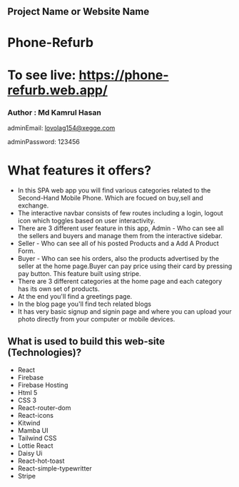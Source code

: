 ## Project Name or Website Name

# Phone-Refurb

# To see live: https://phone-refurb.web.app/

### Author : Md Kamrul Hasan

adminEmail: lovolag154@xegge.com

adminPassword: 123456

# What features it offers?

- In this SPA web app you will find various categories related to the Second-Hand Mobile Phone. Which are focued on buy,sell and exchange.
- The interactive navbar consists of few routes including a login, logout icon which toggles based on user interactivity.
- There are 3 different user feature in this app, Admin - Who can see all the sellers and buyers and manage them from the interactive sidebar.
- Seller - Who can see all of his posted Products and a Add A Product Form.
- Buyer - Who can see his orders, also the products advertised by the seller at the home page.Buyer can pay price using their card by pressing pay button. This feature built using stripe.
- There are 3 different categories at the home page and each category has its own set of products.
- At the end you'll find a greetings page.
- In the blog page you'll find tech related blogs
- It has very basic signup and signin page and where you can upload your photo directly from your computer or mobile devices.

## What is used to build this web-site (Technologies)?

- React
- Firebase
- Firebase Hosting
- Html 5
- CSS 3
- React-router-dom
- React-icons
- Kitwind
- Mamba UI
- Tailwind CSS
- Lottie React
- Daisy Ui
- React-hot-toast
- React-simple-typewritter
- Stripe
